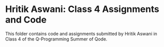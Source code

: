 # Hritik Aswani: Class 4 Assignments and Code
This folder contains code and assignments submitted by Hritik Aswani in Class 4 of the Q-Programming Summer of Qode.